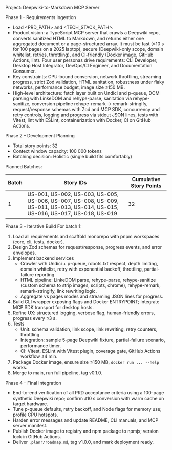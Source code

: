 Project: Deepwiki-to-Markdown MCP Server

Phase 1 – Requirements Ingestion
- Load <PRD_PATH> and <TECH_STACK_PATH>.
- Product vision: a TypeScript MCP server that crawls a Deepwiki repo, converts sanitized HTML to Markdown, and returns either one aggregated document or a page-structured array. It must be fast (≤10 s for 100 pages on a 2025 laptop), secure (Deepwiki-only scope, domain whitelist, retries, throttling), and CI-friendly (Docker image, GitHub Actions, lint). Four user personas drive requirements: CLI Developer, Desktop Host Integrator, DevOps/CI Engineer, and Documentation Consumer.
- Key constraints: CPU-bound conversion, network throttling, streaming progress, strict Zod validation, HTML sanitation, robustness under flaky networks, performance budget, image size ≤150 MB.
- High-level architecture: fetch layer built on Undici and p-queue, DOM parsing with LinkeDOM and rehype-parse, sanitation via rehype-sanitize, conversion pipeline rehype-remark → remark-stringify, request/response schemas with Zod and MCP SDK, concurrency and retry controls, logging and progress via stdout JSON lines, tests with Vitest, lint with ESLint, containerization with Docker, CI on GitHub Actions.

Phase 2 – Development Planning
- Total story points: 32
- Context window capacity: 100 000 tokens
- Batching decision: Holistic (single build fits comfortably)

Planned Batches:

| Batch | Story IDs | Cumulative Story Points |
|-------|-----------|-------------------------|
| 1 | US-001, US-002, US-003, US-005, US-006, US-007, US-008, US-009, US-011, US-013, US-014, US-015, US-016, US-017, US-018, US-019 | 32 |

Phase 3 – Iterative Build
For batch 1:
1. Load all requirements and scaffold monorepo with pnpm workspaces (core, cli, tests, docker).
2. Design Zod schemas for request/response, progress events, and error envelopes.
3. Implement backend services
   - Crawler with Undici + p-queue, robots.txt respect, depth limiting, domain whitelist, retry with exponential backoff, throttling, partial-failure reporting.
   - HTML pipeline: LinkeDOM parse, rehype-parse, rehype-sanitize (custom schema to strip images, scripts, chrome), rehype-remark, remark-stringify, link rewriting logic.
   - Aggregate vs pages modes and streaming JSON lines for progress.
4. Build CLI wrapper exposing flags and Docker ENTRYPOINT; integrate MCP SDK transport for desktop hosts.
5. Refine UX: structured logging, verbose flag, human-friendly errors, progress every ≤3 s.
6. Tests
   - Unit: schema validation, link scope, link rewriting, retry counters, throttling.
   - Integration: sample 5-page Deepwiki fixture, partial-failure scenario, performance timer.
   - CI: Vitest, ESLint with Vitest plugin, coverage gate, GitHub Actions workflow ≤4 min.
7. Package Docker image, ensure size ≤150 MB, `docker run ... --help` works.
8. Merge to main, run full pipeline, tag v0.1.0.

Phase 4 – Final Integration
- End-to-end verification of all PRD acceptance criteria using a 100-page synthetic Deepwiki repo; confirm ≤10 s conversion with warm cache on target hardware.
- Tune p-queue defaults, retry backoff, and Node flags for memory use; profile CPU hotspots.
- Harden error messages and update README, CLI manuals, and MCP server manifest.
- Publish Docker image to registry and npm package to npmjs; version lock in GitHub Actions.
- Deliver `.planr/roadmap.md`, tag v1.0.0, and mark deployment ready.
